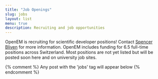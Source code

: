 ```yaml
---
title: "Job Openings"
slug: jobs
layout: list
menu: true
description: Recruiting and job opportunities
---
```


OpenEM is recruiting for scientific developer positions! Contact [Spencer
Bliven](mailto:spencer.bliven@psi.ch) for more information. OpenEM includes
funding for 6.5 full-time positions across Switzerland. Most positions are not
yet listed but will be posted soon here and on university job sites.

{% comment %}
Any post with the 'jobs' tag will appear below
{% endcomment %}